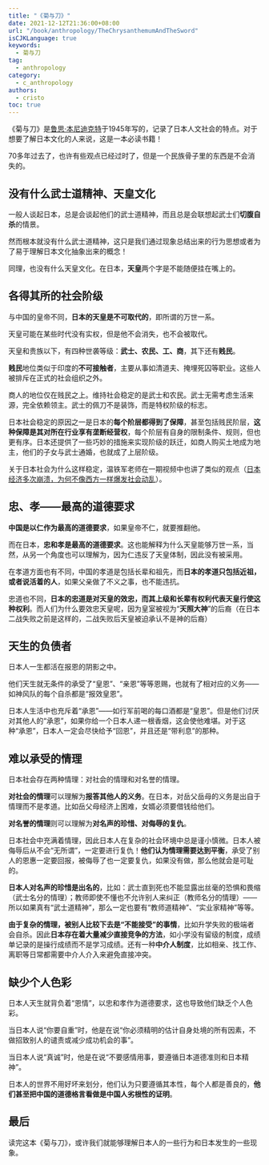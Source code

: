 ```yaml
---
title: "《菊与刀》"
date: 2021-12-12T21:36:00+08:00
url: "/book/anthropology/TheChrysanthemumAndTheSword"
isCJKLanguage: true
keywords:
  - 菊与刀
tag:
  - anthropology
category:
  - c_anthropology
authors:
  - cristo
toc: true
---
```


《菊与刀》是[鲁思·本尼迪克特](https://book.douban.com/author/4553941/)于1945年写的，记录了日本人文社会的特点。对于想要了解日本文化的人来说，这是一本必读书籍！

70多年过去了，也许有些观点已经过时了，但是一个民族骨子里的东西是不会消失的。

## 没有什么武士道精神、天皇文化

一般人谈起日本，总是会谈起他们的武士道精神，而且总是会联想起武士们**切腹自杀**的情景。

然而根本就没有什么武士道精神，这只是我们通过现象总结出来的行为思想或者为了易于理解日本文化抽象出来的概念！

同理，也没有什么天皇文化。在日本，**天皇**两个字是不能随便挂在嘴上的。

## 各得其所的社会阶级

与中国的皇帝不同，**日本的天皇是不可取代的**，即所谓的万世一系。

天皇可能在某些时代没有实权，但是他不会消失，也不会被取代。

天皇和贵族以下，有四种世袭等级：**武士、农民、工、商**，其下还有**贱民**。

**贱民**地位类似于印度的**不可接触者**，主要从事如清道夫、掩埋死囚等职业。这些人被排斥在正式的社会组织之外。

商人的地位仅在贱民之上。维持社会稳定的是武士和农民。武士无需考虑生活来源，完全依赖领主。武士的佩刀不是装饰，而是特权阶级的标志。

日本社会稳定的原因之一是日本的**每个阶层都得到了保障**，甚至包括贱民阶层，**这种保障是其对所在行业享有垄断经营权**，每个阶层有自身的限制条件、规则，但也更有序。日本还提供了一些巧妙的措施来实现阶级的跃迁，如商人购买土地成为地主，他们的子女与武士通婚，也就成了上层阶级。

关于日本社会为什么这样稳定，温铁军老师在一期视频中也讲了类似的观点（[日本经济多次崩溃，为何不像西方一样爆发社会动乱](https://www.youtube.com/watch?v=WfGpWZicfEs&list=PLr0JU8OOrK4j8ZcKloaP3PV6xicexxPtT&index=9&ab_channel=GuanVideo%E8%A7%82%E8%A7%86%E9%A2%91%E5%B7%A5%E4%BD%9C%E5%AE%A4)）。

## 忠、孝——最高的道德要求

**中国是以仁作为最高的道德要求**，如果皇帝不仁，就要推翻他。

而在日本，**忠和孝是最高的道德要求**。这也能解释为什么天皇能够万世一系，当然，从另一个角度也可以理解为，因为仁违反了天皇体制，因此没有被采用。

在孝道方面也有不同，中国的孝道是包括长辈和祖先，而**日本的孝道只包括近祖，或者说活着的人**，如果父亲做了不义之事，也不能违抗。

忠道也不同，**日本的忠道是对天皇的效忠，而其上级和长辈有权利代表天皇行使这种权利**。而人们为什么要效忠天皇呢，因为皇室被视为“**天照大神**”的后裔（在日本二战失败之前是这样的，二战失败后天皇被迫承认不是神的后裔）

## 天生的负债者

日本人一生都活在报恩的阴影之中。

他们天生就无条件的承受了“皇恩”、“亲恩”等等恩赐，也就有了相对应的义务——如神风队的每个自杀都是“报效皇恩”。

日本人生活中也充斥着“承恩”——如行军前喝的每口酒都是“皇恩”。但是他们讨厌对其他人的“承恩”，如果你给一个日本人递一根香烟，这会使他难堪。对于这种“承恩”，日本人一定会尽快给予“回恩”，并且还是“带利息”的那种。

## 难以承受的情理

日本社会存在两种情理：对社会的情理和对名誉的情理。

**对社会的情理**可以理解为**报答其他人的义务**。在日本，对岳父岳母的义务是出自于情理而不是孝道。比如岳父母经济上困难，女婿必须要借钱给他们。

**对名誉的情理**则可以理解为**对名声的珍惜、对侮辱的复仇**。

日本社会中充满着情理，因此日本人在复杂的社会环境中总是谨小慎微。日本人被侮辱后从不会“无所谓”，一定要进行复仇！**他们认为情理需要达到平衡**，承受了别人的恩惠一定要回报，被侮辱了也一定要复仇，如果没有做，那么他就会是可耻的。 

**日本人对名声的珍惜是出名的**，比如：武士直到死也不能显露出丝毫的恐惧和畏缩（武士名分的情理）；教师即使不懂也不允许别人来纠正（教师名分的情理）——所以如果真有“武士道精神”，那么一定也要有“教师道精神”、“实业家精神”等等。

**由于复杂的情理，被别人比较下去是“不能接受”的事情**，比如升学失败的极端者会自杀。因此**日本存在着大量减少直接竞争的方法**，如小学没有留级的制度，成绩单记录的是操行成绩而不是学习成绩。还有一种**中介人制度**，比如相亲、找工作、离职等日常都需要中介人介入来避免直接冲突。

## 缺少个人色彩

日本人天生就背负着“恩情”，以忠和孝作为道德要求，这也导致他们缺乏个人色彩。

当日本人说“你要自重”时，他是在说“你必须精明的估计自身处境的所有因素，不做招致别人的谴责或减少成功机会的事”。

当日本人说“真诚”时，他是在说“不要感情用事，要遵循日本道德准则和日本精神”。

日本人的世界不用好坏来划分，他们认为只要遵循其本性，每个人都是善良的，**他们甚至把中国的道德格言看做是中国人劣根性的证明**。

## 最后

读完这本《菊与刀》，或许我们就能够理解日本人的一些行为和日本发生的一些现象。